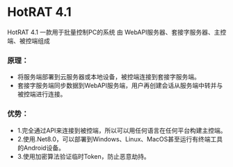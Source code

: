 # HotRAT 4.1
 HotRAT 4.1
一款用于批量控制PC的系统
由 WebAPI服务器、套接字服务器、主控端、被控端组成

### 原理：
- 将服务端部署到云服务器或本地设备，被控端连接到套接字服务端。
- 套接字服务端同步数据到WebAPI服务端，用户再创建会话从服务端中转并与被控端进行连接。

### 优势：
- 1.完全通过API来连接到被控端，所以可以用任何语言在任何平台构建主控端。
- 2.使用.Net8.0，可以部署到Windows、Linux、MacOS甚至运行有终端工具的Android设备。
- 3.使用加密算法验证临时Token，防止恶意劫持。

